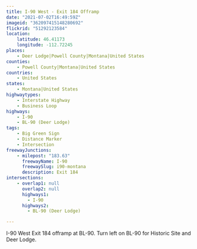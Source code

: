 ```yaml
---
title: I-90 West - Exit 184 Offramp
date: "2021-07-02T16:49:59Z"
imageid: "362097415148280692"
flickrid: "51292123584"
location:
    latitude: 46.41173
    longitude: -112.72245
places:
    - Deer Lodge|Powell County|Montana|United States
counties:
    - Powell County|Montana|United States
countries:
    - United States
states:
    - Montana|United States
highwaytypes:
    - Interstate Highway
    - Business Loop
highways:
    - I-90
    - BL-90 (Deer Lodge)
tags:
    - Big Green Sign
    - Distance Marker
    - Intersection
freewayJunctions:
    - milepost: "183.63"
      freewayName: I-90
      freewaySlug: i90-montana
      description: Exit 184
intersections:
    - overlap1: null
      overlap2: null
      highways1:
        - I-90
      highways2:
        - BL-90 (Deer Lodge)

---
```

I-90 West Exit 184 offramp at BL-90.  Turn left on BL-90 for Historic Site and Deer Lodge.